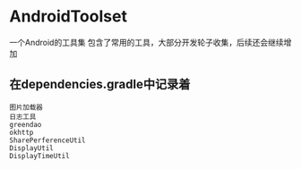# AndroidToolset
一个Android的工具集
包含了常用的工具，大部分开发轮子收集，后续还会继续增加

## 在dependencies.gradle中记录着

```
图片加载器
日志工具
greendao 
okhttp
SharePerferenceUtil
DisplayUtil
DisplayTimeUtil


```
